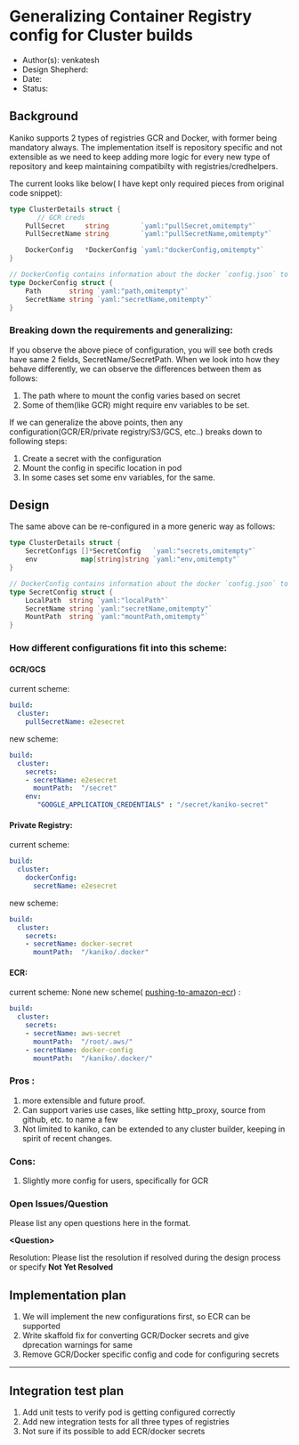 # Generalizing Container Registry config for Cluster builds

* Author(s): venkatesh
* Design Shepherd: 
* Date: 
* Status: 

## Background

Kaniko supports 2 types of registries GCR and Docker, with former being mandatory always. 
The implementation itself is repository specific and not extensible as we need to keep adding more logic for every new type of repository and keep maintaining compatibilty with registries/credhelpers.

The current looks like below( I have kept only required pieces from original code snippet):
``` go
type ClusterDetails struct {
       // GCR creds
	PullSecret     string        `yaml:"pullSecret,omitempty"`
	PullSecretName string        `yaml:"pullSecretName,omitempty"`

	DockerConfig   *DockerConfig `yaml:"dockerConfig,omitempty"`
}

// DockerConfig contains information about the docker `config.json` to mount.
type DockerConfig struct {
	Path       string `yaml:"path,omitempty"`
	SecretName string `yaml:"secretName,omitempty"`
}
```
### Breaking down the requirements and generalizing:

If you observe the above piece of configuration, you will see both creds have same 2 fields, SecretName/SecretPath. 
When we look into how they behave differently, we can observe the differences between them as follows:
1. The path where to mount the config varies based on secret
1. Some of them(like GCR) might require env variables to be set.

If we can generalize the above points, then any configuration(GCR/ER/private registry/S3/GCS, etc..) breaks down to following steps:
1. Create a secret with the configuration
2. Mount the config in specific location in pod
3. In some cases set some env variables, for the same.


## Design

The same above can be re-configured in a more generic way as follows:

``` go
type ClusterDetails struct {
	SecretConfigs []*SecretConfig   `yaml:"secrets,omitempty"`
	env           map[string]string `yaml:"env,omitempty"`
}

// DockerConfig contains information about the docker `config.json` to mount.
type SecretConfig struct {
	LocalPath  string `yaml:"localPath"`
	SecretName string `yaml:"secretName,omitempty"`
	MountPath  string `yaml:"mountPath,omitempty"`
}
```
### How different configurations fit into this scheme:
#### GCR/GCS
current scheme:
``` yaml
build:
  cluster:
    pullSecretName: e2esecret
```
new scheme:
``` yaml
build:
  cluster:
    secrets: 
    - secretName: e2esecret
      mountPath:  "/secret"
    env:
       "GOOGLE_APPLICATION_CREDENTIALS" : "/secret/kaniko-secret"
```
#### Private Registry:
current scheme:
``` yaml
build:
  cluster:
    dockerConfig:
      secretName: e2esecret
```
new scheme:
``` yaml
build:
  cluster:
    secrets: 
    - secretName: docker-secret
      mountPath:  "/kaniko/.docker"
```
#### ECR:
current scheme: None
new scheme( [pushing-to-amazon-ecr](https://github.com/GoogleContainerTools/kaniko/#pushing-to-amazon-ecr)) :
``` yaml
build:
  cluster:
    secrets: 
    - secretName: aws-secret
      mountPath:  "/root/.aws/"
    - secretName: docker-config
      mountPath:  "/kaniko/.docker/"
```
### Pros :
1. more extensible and future proof.
2. Can support varies use cases, like setting http_proxy, source from github, etc. to name a few
3. Not limited to kaniko, can be extended to any cluster builder, keeping in spirit of recent changes.

### Cons:
1. Slightly more config for users, specifically for GCR

### Open Issues/Question

Please list any open questions here in the format.

**\<Question\>**

Resolution: Please list the resolution if resolved during the design process or
specify __Not Yet Resolved__

## Implementation plan
1. We will implement the new configurations first, so ECR can be supported
2. Write skaffold fix for converting GCR/Docker secrets and give dprecation warnings for same
3. Remove GCR/Docker specific config and code for configuring secrets

___


## Integration test plan

1. Add unit tests to verify pod is getting configured correctly
2. Add new integration tests for all three types of registries
3. Not sure if its possible to add ECR/docker secrets